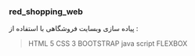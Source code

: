 ### red_shopping_web

 پیاده سازی وبسایت فروشگاهی با استفاده از :

> HTML 5
> CSS 3
> BOOTSTRAP
> java script
> FLEXBOX

